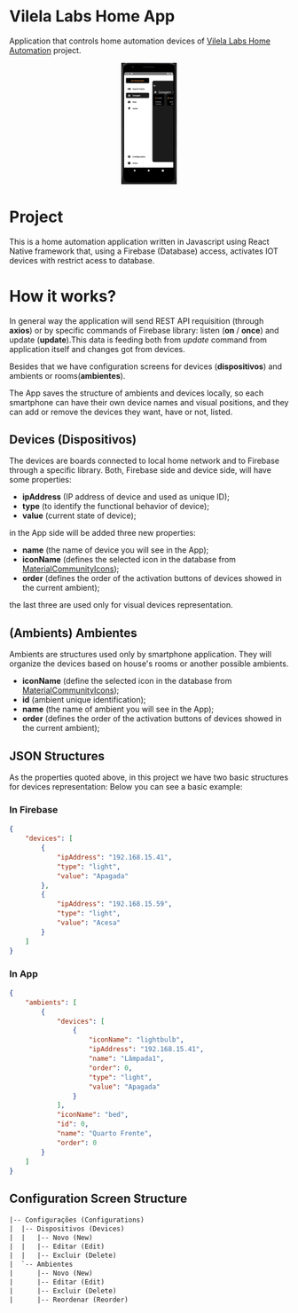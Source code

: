 # Vilela Labs Home App
Application that controls home automation devices of [Vilela Labs Home Automation](https://hvilela.com/vlhomeapp) project.

<p align="center">
<img src="img\vlhomeapp_img1.JPG" alt="drawing" width="100"/>
</p>


# Project

This is a home automation application written in Javascript using React Native framework that, using a Firebase (Database) access, activates IOT devices with restrict acess to database.

# How it works?

In general way the application will send REST API requisition (through  **axios**) or by specific commands of Firebase library: listen (**on** / **once**) and update (**update**).This data is feeding both from *update* command from application itself and changes got from devices.

Besides that we have configuration screens for devices (**dispositivos**) and ambients or rooms(**ambientes**).

The App saves the structure of ambients and devices locally, so each smartphone can have their own device names and visual positions, and they can add or remove the devices they want, have or not, listed.

## Devices (Dispositivos)
The devices are boards connected to local home network and to Firebase through a specific library. Both, Firebase side and device side, will have some properties:

- **ipAddress** (IP address of device and used as unique ID);
- **type** (to identify the functional behavior of device);
- **value** (current state of device);

in the App side will be added three new properties:
- **name** (the name of device you will see in the App);
- **iconName** (defines the selected icon in the database from [MaterialCommunityIcons](https://materialdesignicons.com/));
- **order** (defines the order of the activation buttons of devices showed in the current ambient);

the last three are used only for visual devices representation.
 
 

## (Ambients) Ambientes
Ambients are structures used only by smartphone application. They will organize the devices based on house's rooms or another possible ambients.


- **iconName** (define the selected icon in the database from [MaterialCommunityIcons](https://materialdesignicons.com/));
- **id** (ambient unique identification);
- **name** (the name of ambient you will see in the App);
- **order** (defines the order of the activation buttons of devices showed in the current ambient);


## JSON Structures
As the properties quoted above, in this project we have two basic structures for devices representation:
Below you can see a basic example: 

### In Firebase
```JSON
{
    "devices": [
        {
            "ipAddress": "192.168.15.41",
            "type": "light",
            "value": "Apagada"
        },
        {
            "ipAddress": "192.168.15.59",
            "type": "light",
            "value": "Acesa"
        }
    ]
}
```
### In App
```JSON
{
    "ambients": [
        {
            "devices": [
                {
                    "iconName": "lightbulb",
                    "ipAddress": "192.168.15.41",
                    "name": "Lâmpada1",
                    "order": 0,
                    "type": "light",
                    "value": "Apagada"
                }
            ],
            "iconName": "bed",
            "id": 0,
            "name": "Quarto Frente",
            "order": 0
        }
    ]
}

``` 
## Configuration Screen Structure

```
|-- Configurações (Configurations)
|  |-- Dispositivos (Devices)
|  |   |-- Novo (New)
|  |   |-- Editar (Edit)
|  |   |-- Excluir (Delete)
|  `-- Ambientes
|      |-- Novo (New)
|      |-- Editar (Edit)
|      |-- Excluir (Delete)
|      |-- Reordenar (Reorder)

```